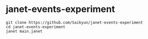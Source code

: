 # janet-events-experiment

```
git clone https://github.com/Saikyun/janet-events-experiment
cd janet-events-experiment
janet main.janet
```
